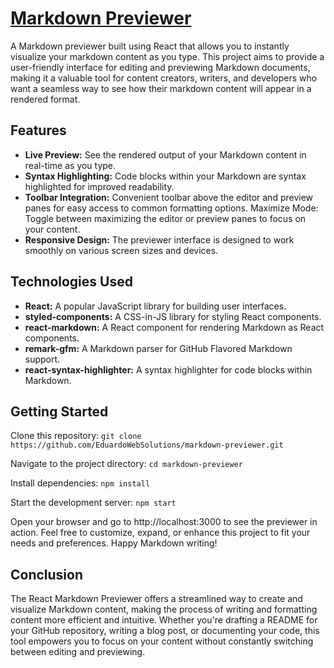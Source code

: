 # <a href="https://eduardowebsolutions.github.io/markdown-previewer/">Markdown Previewer</a>


A Markdown previewer built using React that allows you to instantly visualize your markdown content as you type. This project aims to provide a user-friendly interface for editing and previewing Markdown documents, making it a valuable tool for content creators, writers, and developers who want a seamless way to see how their markdown content will appear in a rendered format.

## Features
- **Live Preview:** See the rendered output of your Markdown content in real-time as you type.
- **Syntax Highlighting:** Code blocks within your Markdown are syntax highlighted for improved readability.
- **Toolbar Integration:** Convenient toolbar above the editor and preview panes for easy access to common formatting options.
Maximize Mode: Toggle between maximizing the editor or preview panes to focus on your content.
- **Responsive Design:** The previewer interface is designed to work smoothly on various screen sizes and devices.

## Technologies Used
- **React:** A popular JavaScript library for building user interfaces.
- **styled-components:** A CSS-in-JS library for styling React components.
- **react-markdown:** A React component for rendering Markdown as React components.
- **remark-gfm:** A Markdown parser for GitHub Flavored Markdown support.
- **react-syntax-highlighter:** A syntax highlighter for code blocks within Markdown.

## Getting Started
Clone this repository: ` git clone https://github.com/EduardoWebSolutions/markdown-previewer.git `

Navigate to the project directory: ` cd markdown-previewer `

Install dependencies: ` npm install `

Start the development server: ` npm start `

Open your browser and go to http://localhost:3000 to see the previewer in action.
Feel free to customize, expand, or enhance this project to fit your needs and preferences. Happy Markdown writing!

## Conclusion
The React Markdown Previewer offers a streamlined way to create and visualize Markdown content, making the process of writing and formatting content more efficient and intuitive. Whether you're drafting a README for your GitHub repository, writing a blog post, or documenting your code, this tool empowers you to focus on your content without constantly switching between editing and previewing.
